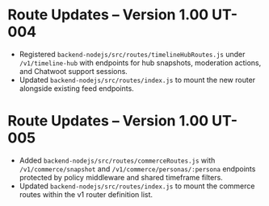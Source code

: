 # Route Updates – Version 1.00 UT-004

- Registered `backend-nodejs/src/routes/timelineHubRoutes.js` under `/v1/timeline-hub` with endpoints for hub snapshots, moderation actions, and Chatwoot support sessions.
- Updated `backend-nodejs/src/routes/index.js` to mount the new router alongside existing feed endpoints.

# Route Updates – Version 1.00 UT-005

- Added `backend-nodejs/src/routes/commerceRoutes.js` with `/v1/commerce/snapshot` and `/v1/commerce/personas/:persona` endpoints protected by policy middleware and shared timeframe filters.
- Updated `backend-nodejs/src/routes/index.js` to mount the commerce routes within the v1 router definition list.
